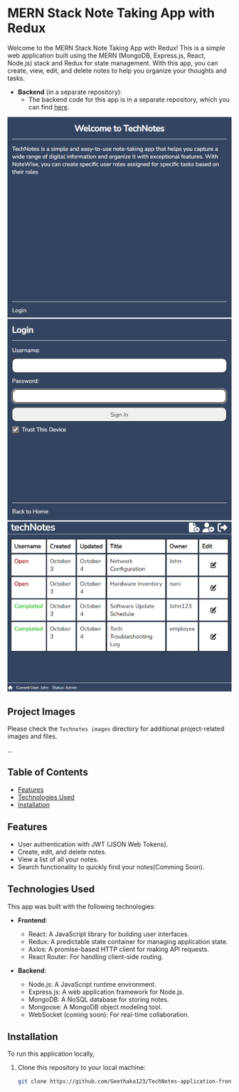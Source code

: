 # MERN Stack Note Taking App with Redux

Welcome to the MERN Stack Note Taking App with Redux! This is a simple web application built using the MERN (MongoDB, Express.js, React, Node.js) stack and Redux for state management. With this app, you can create, view, edit, and delete notes to help you organize your thoughts and tasks.

- **Backend** (in a separate repository):
  - The backend code for this app is in a separate repository, which you can find [here](https://github.com/Geethaka123/TechNotes-application-backend).
 
![Project Image](Technotes%20images/1.png)
![Project Image](Technotes%20images/2.png)
![Project Image](Technotes%20images/6.png)


## Project Images

Please check the `Technotes images` directory for additional project-related images and files.

...


## Table of Contents
- [Features](#features)
- [Technologies Used](#technologies-used)
- [Installation](#installation)

## Features

- User authentication with JWT (JSON Web Tokens).
- Create, edit, and delete notes.
- View a list of all your notes.
- Search functionality to quickly find your notes(Comming Soon).

## Technologies Used

This app was built with the following technologies:

- **Frontend**:
  - React: A JavaScript library for building user interfaces.
  - Redux: A predictable state container for managing application state.
  - Axios: A promise-based HTTP client for making API requests.
  - React Router: For handling client-side routing.
  
- **Backend**:
  - Node.js: A JavaScript runtime environment.
  - Express.js: A web application framework for Node.js.
  - MongoDB: A NoSQL database for storing notes.
  - Mongoose: A MongoDB object modeling tool.
  - WebSocket (coming soon): For real-time collaboration.

## Installation

To run this application locally, 

1. Clone this repository to your local machine:

   ```bash
   git clone https://github.com/Geethaka123/TechNotes-application-frontend.git
